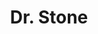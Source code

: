---
layout: lecteur.njk
tags : stone

title : Dr. Stone
episode : 1
saison : 1
iframe : https://dood.to/e/32d5t9ue78hp

cc :  VostFr
---